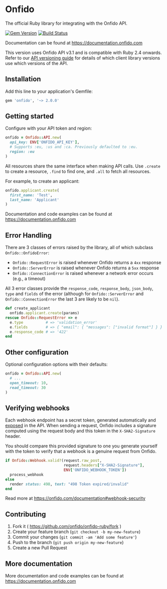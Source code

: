 # Onfido

The official Ruby library for integrating with the Onfido API.

[![Gem Version](https://badge.fury.io/rb/onfido.svg)](http://badge.fury.io/rb/onfido)
[![Build Status](https://travis-ci.org/onfido/onfido-ruby.svg?branch=master)](https://travis-ci.org/onfido/onfido-ruby)

Documentation can be found at https://documentation.onfido.com

This version uses Onfido API v3.1 and is compatible with Ruby 2.4 onwards. Refer to our [API versioning guide](https://developers.onfido.com/guide/api-versioning-policy#client-libraries) for details of which client library versions use which versions of the API.

## Installation

Add this line to your application's Gemfile:

```ruby
gem 'onfido', '~> 2.0.0'
```

## Getting started

Configure with your API token and region:

```ruby
onfido = Onfido::API.new(
  api_key: ENV['ONFIDO_API_KEY'],
  # Supports :eu, :us and :ca. Previously defaulted to :eu.
  region: :eu
)
```

All resources share the same interface when making API calls. Use `.create` to create a resource, `.find` to find one, and `.all` to fetch all resources.

For example, to create an applicant:

```ruby
onfido.applicant.create(
  first_name: 'Test',
  last_name: 'Applicant'
)
```

Documentation and code examples can be found at https://documentation.onfido.com

## Error Handling

There are 3 classes of errors raised by the library, all of which subclass `Onfido::OnfidoError`:

- `Onfido::RequestError` is raised whenever Onfido returns a `4xx` response
- `Onfido::ServerError` is raised whenever Onfido returns a `5xx` response
- `Onfido::ConnectionError` is raised whenever a network error occurs (e.g., a timeout)

All 3 error classes provide the `response_code`, `response_body`, `json_body`, `type` and `fields` of the error (although for `Onfido::ServerError` and `Onfido::ConnectionError` the last 3 are likely to be `nil`).

```ruby
def create_applicant
  onfido.applicant.create(params)
rescue Onfido::RequestError => e
  e.type          # => 'validation_error'
  e.fields        # => { "email": { "messages": ["invalid format"] } }
  e.response_code # => '422'
end
```

## Other configuration

Optional configuration options with their defaults:

```ruby
onfido = Onfido::API.new(
  # ...
  open_timeout: 10,
  read_timeout: 30
)
```

## Verifying webhooks

Each webhook endpoint has a secret token, generated automatically and [exposed](https://onfido.com/documentation#register-webhook) in the API. When sending a request, Onfido includes a signature computed using the request body and this token in the `X-SHA2-Signature` header.

You should compare this provided signature to one you generate yourself with the token to verify that a webhook is a genuine request from Onfido.

```ruby
if Onfido::Webhook.valid?(request.raw_post,
                          request.headers["X-SHA2-Signature"],
                          ENV['ONFIDO_WEBHOOK_TOKEN'])
  process_webhook
else
  render status: 498, text: "498 Token expired/invalid"
end
```

Read more at https://onfido.com/documentation#webhook-security

## Contributing

1. Fork it ( https://github.com/onfido/onfido-ruby/fork )
2. Create your feature branch (`git checkout -b my-new-feature`)
3. Commit your changes (`git commit -am 'Add some feature'`)
4. Push to the branch (`git push origin my-new-feature`)
5. Create a new Pull Request

## More documentation

More documentation and code examples can be found at https://documentation.onfido.com
